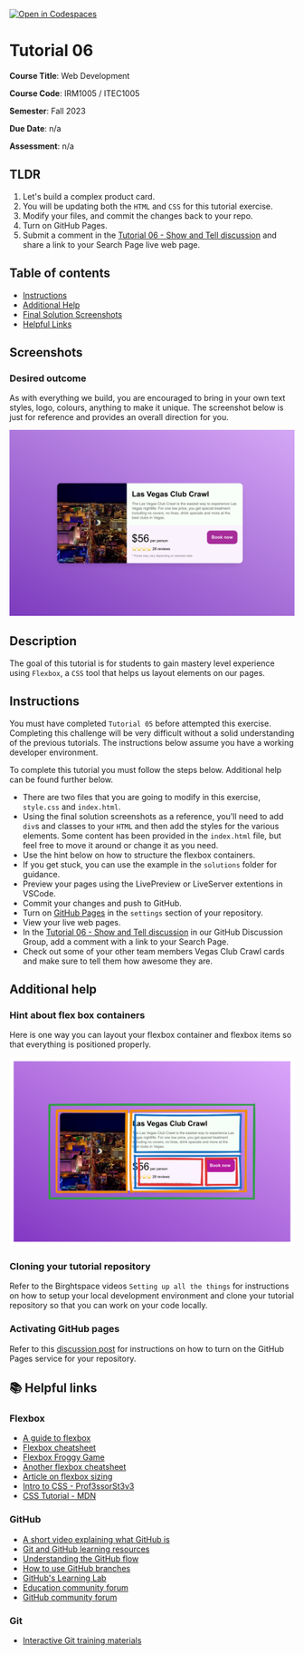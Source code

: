 [![Open in Codespaces](https://classroom.github.com/assets/launch-codespace-7f7980b617ed060a017424585567c406b6ee15c891e84e1186181d67ecf80aa0.svg)](https://classroom.github.com/open-in-codespaces?assignment_repo_id=12628257)
# Tutorial 06

**Course Title**: Web Development

**Course Code**: IRM1005 / ITEC1005

**Semester**: Fall 2023

**Due Date**: n/a

**Assessment**: n/a

## TLDR

1. Let's build a complex product card.
2. You will be updating both the `HTML` and `CSS` for this tutorial exercise.
3. Modify your files, and commit the changes back to your repo.
4. Turn on GitHub Pages.
5. Submit a comment in the [Tutorial 06 - Show and Tell discussion](https://github.com/orgs/irm1005-itec1005-fall-2023/discussions/11) and share a link to your Search Page live web page.

## Table of contents

- [Instructions](#instructions)
- [Additional Help](#additional-help)
- [Final Solution Screenshots](#screenshots)
- [Helpful Links](#📚-helpful-links)

## Screenshots

### Desired outcome

As with everything we build, you are encouraged to bring in your own text styles, logo, colours, anything to make it unique. The screenshot below is just for reference and provides an overall direction for you. 

![Screenshot](./images/screenshot.png)

## Description

The goal of this tutorial is for students to gain mastery level experience using `Flexbox`, a `CSS` tool that helps us layout elements on our pages.

## Instructions

You must have completed `Tutorial 05` before attempted this exercise. Completing this challenge will be very difficult without a solid understanding of the previous tutorials. The instructions below assume you have a working developer environment.

To complete this tutorial you must follow the steps below. Additional help can be found further below.

- There are two files that you are going to modify in this exercise, `style.css` and `index.html`.
- Using the final solution screenshots as a reference, you'll need to add `div`s and classes to your `HTML` and then add the styles for the various elements. Some content has been provided in the `index.html` file, but feel free to move it around or change it as you need.
- Use the hint below on how to structure the flexbox containers.
- If you get stuck, you can use the example in the `solutions` folder for guidance.
- Preview your pages using the LivePreview or LiveServer extentions in VSCode.
- Commit your changes and push to GitHub.
- Turn on [GitHub Pages](https://github.com/orgs/irm1005-itec1005-fall-2023/discussions/4) in the `settings` section of your repository.
- View your live web pages.
- In the [Tutorial 06 - Show and Tell discussion](https://github.com/orgs/irm1005-itec1005-fall-2023/discussions/11) in our GitHub Discussion Group, add a comment with a link to your Search Page.
- Check out some of your other team members Vegas Club Crawl cards and make sure to tell them how awesome they are.

## Additional help

### Hint about flex box containers 

Here is one way you can layout your flexbox container and flexbox items so that everything is positioned properly.

![Screenshot](./images/flexbox-hint.png)

### Cloning your tutorial repository

Refer to the Birghtspace videos `Setting up all the things` for instructions on how to setup your local development environment and clone your tutorial repository so that you can work on your code locally.

### Activating GitHub pages

Refer to this [discussion post](https://github.com/orgs/irm1005-itec1005-fall-2023/discussions/4) for instructions on how to turn on the GitHub Pages service for your repository.

## 📚 Helpful links

### Flexbox

- [A guide to flexbox](https://css-tricks.com/snippets/css/a-guide-to-flexbox/)
- [Flexbox cheatsheet](https://yoksel.github.io/flex-cheatsheet/)
- [Flexbox Froggy Game](https://flexboxfroggy.com/)
- [Another flexbox cheatsheet](https://www.sketchingwithcss.com/samplechapter/cheatsheet.html)
- [Article on flexbox sizing](https://www.smashingmagazine.com/2018/09/flexbox-sizing-flexible-box/)
- [Intro to CSS - Prof3ssorSt3v3](https://www.youtube.com/watch?v=KFKScNHa-8M&list=PLyuRouwmQCjl4wTSNbb8RTKZuyMhoIxBe)
- [CSS Tutorial - MDN](https://developer.mozilla.org/en-US/docs/Web/CSS)

### GitHub

- [A short video explaining what GitHub is](https://www.youtube.com/watch?v=w3jLJU7DT5E&feature=youtu.be)
- [Git and GitHub learning resources](https://docs.github.com/en/github/getting-started-with-github/git-and-github-learning-resources)
- [Understanding the GitHub flow](https://guides.github.com/introduction/flow/)
- [How to use GitHub branches](https://www.youtube.com/watch?v=H5GJfcp3p4Q&feature=youtu.be)
- [GitHub's Learning Lab](https://lab.github.com/)
- [Education community forum](https://education.github.community/)
- [GitHub community forum](https://github.community/)

### Git

- [Interactive Git training materials](https://githubtraining.github.io/training-manual/#/01_getting_ready_for_class)
